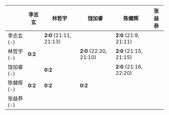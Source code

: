 





|            | 李志玄  | 林哲宇                 | 饶加睿                 | 陈健辉                 | 张益恭 |
| ---------- | ------- | ---------------------- | ---------------------- | ---------------------- | ------ |
| 李志玄 (-) |         | **2:0** (21:11, 21:13) |                        | **2:0** (21:9, 21:11)  |        |
| 林哲宇 (-) | **0:2** |                        | **2:0** (22:20, 21:10) | **2:0** (21:15, 21:15) |        |
| 饶加睿 (-) |         | **0:2**                |                        | **2:0** (21:16, 22:20) |        |
| 陈健辉 (-) | **0:2** | **0:2**                | **0:2**                |                        |        |
| 张益恭 (-) |         |                        |                        |                        |        |

